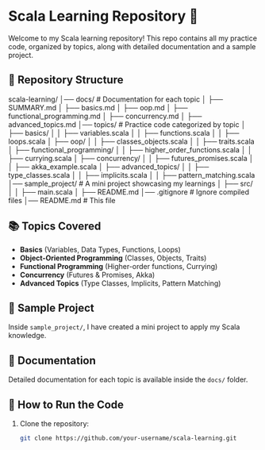 # Scala Learning Repository 🚀

Welcome to my Scala learning repository! This repo contains all my practice code, organized by topics, along with detailed documentation and a sample project.

## 📂 Repository Structure
scala-learning/ │── docs/ # Documentation for each topic │ ├── SUMMARY.md │ ├── basics.md │ ├── oop.md │ ├── functional_programming.md │ ├── concurrency.md │ ├── advanced_topics.md │── topics/ # Practice code categorized by topic │ ├── basics/ │ │ ├── variables.scala │ │ ├── functions.scala │ │ ├── loops.scala │ ├── oop/ │ │ ├── classes_objects.scala │ │ ├── traits.scala │ ├── functional_programming/ │ │ ├── higher_order_functions.scala │ │ ├── currying.scala │ ├── concurrency/ │ │ ├── futures_promises.scala │ │ ├── akka_example.scala │ ├── advanced_topics/ │ │ ├── type_classes.scala │ │ ├── implicits.scala │ │ ├── pattern_matching.scala │── sample_project/ # A mini project showcasing my learnings │ ├── src/ │ │ ├── main.scala │ ├── README.md │── .gitignore # Ignore compiled files │── README.md # This file


## 📚 Topics Covered

- **Basics** (Variables, Data Types, Functions, Loops)
- **Object-Oriented Programming** (Classes, Objects, Traits)
- **Functional Programming** (Higher-order functions, Currying)
- **Concurrency** (Futures & Promises, Akka)
- **Advanced Topics** (Type Classes, Implicits, Pattern Matching)

## 🎯 Sample Project
Inside `sample_project/`, I have created a mini project to apply my Scala knowledge.

## 📖 Documentation
Detailed documentation for each topic is available inside the `docs/` folder.

## 🚀 How to Run the Code
1. Clone the repository:
   ```sh
   git clone https://github.com/your-username/scala-learning.git